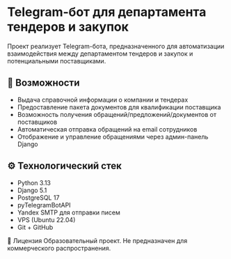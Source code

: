 # Telegram-бот для департамента тендеров и закупок
Проект реализует Telegram-бота, предназначенного для автоматизации взаимодействия между департаментом тендеров и закупок и потенциальными поставщиками.

## 📌 Возможности
- Выдача справочной информации о компании и тендерах
- Предоставление пакета документов для квалификации поставщика
- Возможность получения обращений/предложений/документов от поставщиков 
- Автоматическая отправка обращений на email сотрудников
- Отображение и управление обращениями через админ-панель Django

## ⚙️ Технологический стек
- Python 3.13
- Django 5.1
- PostgreSQL 17
- pyTelegramBotAPI
- Yandex SMTP для отправки писем
- VPS (Ubuntu 22.04)
- Git + GitHub

🧾 Лицензия
Образовательный проект. Не предназначен для коммерческого распространения.


